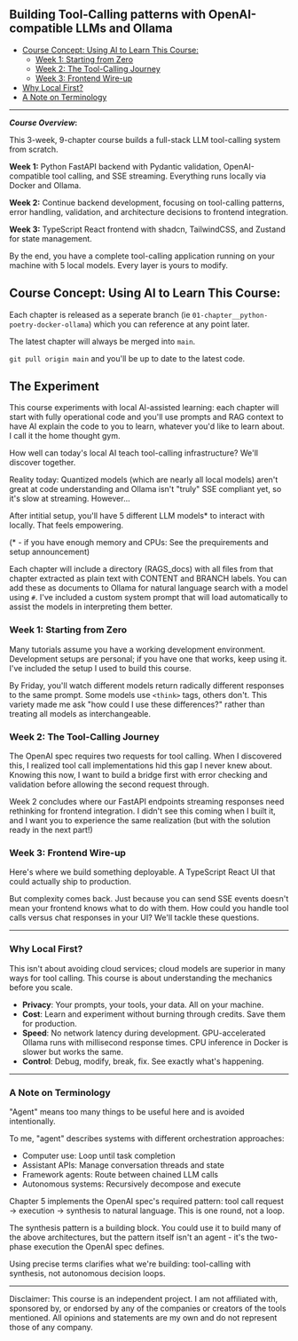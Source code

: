 ##  Building Tool-Calling patterns with OpenAI-compatible LLMs and Ollama
- [Course Concept: Using AI to Learn This Course:](#course-concept-using-ai-to-learn-this-course)   
    - [Week 1: Starting from Zero](#week-1-starting-from-zero)
    - [Week 2: The Tool-Calling Journey](#week-2-the-tool-calling-journey)
    - [Week 3: Frontend Wire-up](#week-3-frontend-wire-up)
- [Why Local First?](#why-local-first)
- [A Note on Terminology](#a-note-on-terminology)

---

**_Course Overview_:**

This 3-week, 9-chapter course builds a full-stack LLM tool-calling system from scratch.

**Week 1:** Python FastAPI backend with Pydantic validation, OpenAI-compatible tool calling, and SSE streaming. Everything runs locally via Docker and Ollama.

**Week 2:** Continue backend development, focusing on tool-calling patterns, error handling, validation, and architecture decisions to frontend integration. 

**Week 3:** TypeScript React frontend with shadcn, TailwindCSS, and Zustand for state management.

By the end, you have a complete tool-calling application running on your machine with 5 local models. Every layer is yours to modify.

## Course Concept: Using AI to Learn This Course: 

Each chapter is released as a seperate branch (ie `01-chapter__python-poetry-docker-ollama`) which you can reference at any point later.   

The latest chapter will always be merged into `main`.   

`git pull origin main` and you'll be up to date to the latest code.   

## The Experiment

This course experiments with local AI-assisted learning: each chapter will start with fully operational code and you'll use prompts and RAG context to have AI explain the code to you to learn, whatever you'd like to learn about.  I call it the home thought gym.   

How well can today's local AI teach tool-calling infrastructure? We'll discover together.

Reality today: Quantized models (which are nearly all local models) aren't great at code understanding and Ollama isn't "truly" SSE compliant yet, so it's slow at streaming.  However...

After intitial setup, you'll have 5 different LLM models* to interact with locally.  That feels empowering. 

(* - if you have enough memory and CPUs:  See the prequirements and setup announcement)

Each chapter will include a directory (RAGS_docs) with all files from that chapter extracted as plain text with CONTENT and BRANCH labels. You can add these as documents to Ollama for natural language search with a model using `#`. I've included a custom system prompt that will load automatically to assist the models in interpreting them better.

### Week 1: Starting from Zero

Many tutorials assume you have a working development environment. Development setups are personal; if you have one that works, keep using it. I've included the setup I used to build this course.

By Friday, you'll watch different models return radically different responses to the same prompt. Some models use `<think>` tags, others don't. This variety made me ask "how could I use these differences?" rather than treating all models as interchangeable.

### Week 2: The Tool-Calling Journey

The OpenAI spec requires two requests for tool calling. When I discovered this, I realized tool call implementations hid this gap I never knew about. Knowing this now, I want to build a bridge first with error checking and validation before allowing the second request through.

Week 2 concludes where our FastAPI endpoints streaming responses need rethinking for frontend integration. I didn't see this coming when I built it, and I want you to experience the same realization (but with the solution ready in the next part!)

### Week 3: Frontend Wire-up

Here's where we build something deployable. A TypeScript React UI that could actually ship to production.

But complexity comes back. Just because you can send SSE events doesn't mean your frontend knows what to do with them. How could you handle tool calls versus chat responses in your UI? We'll tackle these questions.

---

### Why Local First?

This isn't about avoiding cloud services; cloud models are superior in many ways for tool calling. This course is about understanding the mechanics before you scale.

- **Privacy**: Your prompts, your tools, your data. All on your machine.
- **Cost**: Learn and experiment without burning through credits. Save them for production.
- **Speed**: No network latency during development. GPU-accelerated Ollama runs with millisecond response times. CPU inference in Docker is slower but works the same.
- **Control**: Debug, modify, break, fix. See exactly what's happening.

---

### A Note on Terminology

"Agent" means too many things to be useful here and is avoided intentionally.

To me, "agent" describes systems with different orchestration approaches:

- Computer use: Loop until task completion
- Assistant APIs: Manage conversation threads and state
- Framework agents: Route between chained LLM calls
- Autonomous systems: Recursively decompose and execute

Chapter 5 implements the OpenAI spec's required pattern: tool call request → execution → synthesis to natural language. This is one round, not a loop.

The synthesis pattern is a building block. You could use it to build many of the above architectures, but the pattern itself isn't an agent - it's the two-phase execution the OpenAI spec defines.

Using precise terms clarifies what we're building: tool-calling with synthesis, not autonomous decision loops.

----
Disclaimer: This course is an independent project. I am not affiliated with, sponsored by, or endorsed by any of the companies or creators of the tools mentioned. All opinions and statements are my own and do not represent those of any company.
